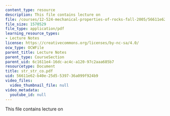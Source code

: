 ```yaml
---
content_type: resource
description: This file contains lecture on
file: /courses/12-524-mechanical-properties-of-rocks-fall-2005/56611e62b40e25d5539736a099f924b9_str_str_co.pdf
file_size: 1570529
file_type: application/pdf
learning_resource_types:
- Lecture Notes
license: https://creativecommons.org/licenses/by-nc-sa/4.0/
ocw_type: OCWFile
parent_title: Lecture Notes
parent_type: CourseSection
parent_uid: 6c1611e4-16dc-ac4c-a120-97c2aaa685b7
resourcetype: Document
title: str_str_co.pdf
uid: 56611e62-b40e-25d5-5397-36a099f924b9
video_files:
  video_thumbnail_file: null
video_metadata:
  youtube_id: null
---
```

This file contains lecture on